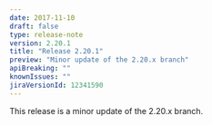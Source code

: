 ```yaml
---
date: 2017-11-10
draft: false 
type: release-note
version: 2.20.1
title: "Release 2.20.1"
preview: "Minor update of the 2.20.x branch"
apiBreaking: ""
knownIssues: ""
jiraVersionId: 12341590
---
```


This release is a minor update of the 2.20.x branch.
